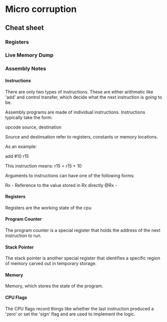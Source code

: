 # Micro corruption

## Cheat sheet

### Registers

### Live Memory Dump

### Assembly Notes
#### Instructions
There are only two types of instructions.  These are either arithmatic like 'add' and control transfer, which decide what the next instruction is going to be.

Assembly programs are made of individual instructions.  Instructions typically take the form:

opcode source, destination

Source and destinsation refer to registers, constants or memory locations.  

As an example:

add #10 r15

This instruction means: r15 = r15 + 10

Arguments to instructions can have one of the following forms:

Rx - Reference to the value stored in Rx directly
@Rx - 

#### Registers
Registers are the working state of the cpu

#### Program Counter
The program counter is a special register that holds the address of the next instruction to run.

#### Stack Pointer
The stack pointer is another special register that identifies a specific region of memory carved out in temporary storage.

#### Memory
Memory, which stores the state of the program.

#### CPU Flags
The CPU flags record things like whether the last instruction produced a 'zero' or set the 'sign' flag and are used to implement the logic.




